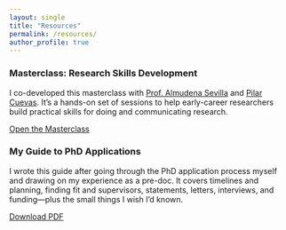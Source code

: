 ```yaml
---
layout: single
title: "Resources"
permalink: /resources/
author_profile: true
---
```


<div class="card">
  <h3>Masterclass: Research Skills Development</h3>
  <p>
    I co-developed this masterclass with <a href="https://www.lse.ac.uk/social-policy/people/academic-staff/almudena-sevilla" target="_blank" rel="noopener">Prof. Almudena Sevilla</a> and
    <a href="https://sites.google.com/view/pilarcuevas" target="_blank" rel="noopener">Pilar Cuevas</a>. It’s a hands-on set of sessions to help early-career researchers build practical skills for doing and communicating research.
  </p>
  <div class="btn-row">
    <a href="https://www.lse.ac.uk/social-policy/research/research-clusters/wispprh/research-skills-development-program" target="_blank" rel="noopener">Open the Masterclass</a>
  </div>
</div>

<div class="card">
  <h3>My Guide to PhD Applications</h3>
  <p>
    I wrote this guide after going through the PhD application process myself and drawing on my experience as a pre-doc. It covers timelines and planning, finding fit and supervisors, statements, letters, interviews, and funding—plus the small things I wish I’d known.
  </p>
  <div class="btn-row">
    <a href="/files/Guide_PhD_Applications.pdf" target="_blank" rel="noopener">Download PDF</a>
  </div>
</div>

</div>
